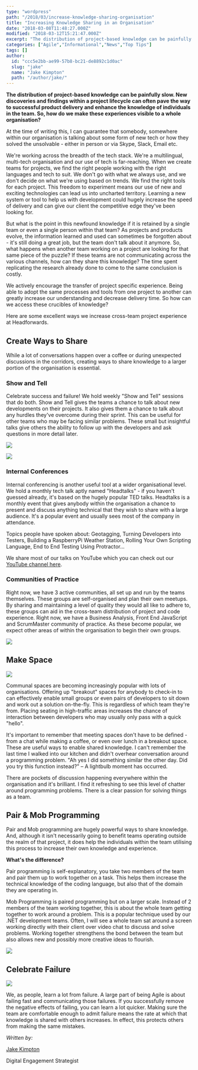 ```yaml
---
type: "wordpress"
path: "/2018/03/increase-knowledge-sharing-organisation"
title: "Increasing Knowledge Sharing in an Organisation"
date: "2018-03-08T11:48:27.000Z"
modified: "2018-03-12T15:21:47.000Z"
excerpt: "The distribution of project-based knowledge can be painfully slow. New discoveries and findings within a project lifecycle can often pave the way to successful product delivery and enhance the knowledge of individuals in the team. So, how do we make these experiences visible to a whole organisation? At the time of writing this, I can …"
categories: ["Agile","Informational","News","Top Tips"]
tags: []
author:
  id: "ccc5e2bb-ae99-57b8-bc21-de8892c1d0ac"
  slug: "jake"
  name: "Jake Kimpton"
  path: "/author/jake/"
---
```

**The distribution of project-based knowledge can be painfully slow. New discoveries and findings within a project lifecycle can often pave the way to successful product delivery and enhance the knowledge of individuals in the team. So, how do we make these experiences visible to a whole organisation?**

At the time of writing this, I can guarantee that somebody, somewhere within our organisation is talking about some form of new tech or how they solved the unsolvable - either in person or via Skype, Slack, Email etc.

We're working across the breadth of the tech stack. We're a multilingual, multi-tech organisation and our use of tech is far-reaching. When we create teams for projects, we find the right people working with the right languages and tech to suit. We don't go with what we always use, and we don't decide on what we're using based on trends. We find the right tools for each project. This freedom to experiment means our use of new and exciting technologies can lead us into uncharted territory. Learning a new system or tool to help us with development could hugely increase the speed of delivery and can give our client the competitive edge they've been looking for.

But what is the point in this newfound knowledge if it is retained by a single team or even a single person within that team? As projects and products evolve, the information learned and used can sometimes be forgotten about - it's still doing a great job, but the team don't talk about it anymore. So, what happens when another team working on a project are looking for that same piece of the puzzle? If these teams are not communicating across the various channels, how can they share this knowledge? The time spent replicating the research already done to come to the same conclusion is costly.

We actively encourage the transfer of project specific experience. Being able to adopt the same processes and tools from one project to another can greatly increase our understanding and decrease delivery time. So how can we access these crucibles of knowledge?

Here are some excellent ways we increase cross-team project experience at Headforwards.

Create Ways to Share
--------------------

While a lot of conversations happen over a coffee or during unexpected discussions in the corridors, creating ways to share knowledge to a larger portion of the organisation is essential. 

### Show and Tell

Celebrate success and failure! We hold weekly "Show and Tell" sessions that do both. Show and Tell gives the teams a chance to talk about new developments on their projects. It also gives them a chance to talk about any hurdles they've overcome during their sprint. This can be useful for other teams who may be facing similar problems. These small but insightful talks give others the ability to follow up with the developers and ask questions in more detail later.


<section class="gallery">


![](/wp-content/uploads/2018/03/headforwards-office-photos-2017-166-web-2048-2.jpg)

![](/wp-content/uploads/2017/04/Headforwards-Headtalks-280916-12.jpg)

</section>



### Internal Conferences

Internal conferencing is another useful tool at a wider organisational level. We hold a monthly tech talk aptly named "Headtalks" - if you haven't guessed already, it's based on the hugely popular TED talks. Headtalks is a monthly event that gives anybody within the organisation a chance to present and discuss anything technical that they wish to share with a large audience. It's a popular event and usually sees most of the company in attendance.

Topics people have spoken about: Geotagging, Turning Developers into Testers, Building a RaspberryPi Weather Station, Rolling Your Own Scripting Language, End to End Testing Using Protractor...

We share most of our talks on YouTube which you can check out our [YouTube channel here](https://www.youtube.com/watch?v=qXCJ0Nu5KC0).

### Communities of Practice

Right now, we have 3 active communities, all set up and run by the teams themselves. These groups are self-organised and plan their own meetups. By sharing and maintaining a level of quality they would all like to adhere to, these groups can aid in the cross-team distribution of project and code experience. Right now, we have a Business Analysis, Front End JavaScript and ScrumMaster community of practice. As these become popular, we expect other areas of within the organisation to begin their own groups.


<section class="gallery">


![](/wp-content/uploads/2017/02/IMG_1362-web-2048.jpg)

</section>



Make Space
----------


<section class="gallery">


![](/wp-content/uploads/2017/10/Headforwards-5th-year-birthday-Barney.jpg)

</section>



Communal spaces are becoming increasingly popular with lots of organisations. Offering up "breakout" spaces for anybody to check-in to can effectively enable small groups or even pairs of developers to sit down and work out a solution on-the-fly. This is regardless of which team they're from. Placing seating in high-traffic areas increases the chance of interaction between developers who may usually only pass with a quick "hello".

It's important to remember that meeting spaces don't have to be defined - from a chat while making a coffee, or even over lunch in a breakout space. These are useful ways to enable shared knowledge. I can't remember the last time I walked into our kitchen and didn't overhear conversation around a programming problem. "Ah yes I did something similar the other day. Did you try this function instead?" – A lightbulb moment has occurred.

There are pockets of discussion happening everywhere within the organisation and it's brilliant. I find it refreshing to see this level of chatter around programming problems. There is a clear passion for solving things as a team.

Pair & Mob Programming
----------------------

Pair and Mob programming are hugely powerful ways to share knowledge. And, although it isn't necessarily going to benefit teams operating outside the realm of that project, it does help the individuals within the team utilising this process to increase their own knowledge and experience.

**What's the difference?**

Pair programming is self-explanatory, you take two members of the team and pair them up to work together on a task. This helps them increase the technical knowledge of the coding language, but also that of the domain they are operating in.

Mob Programming is paired programming but on a larger scale. Instead of 2 members of the team working together, this is about the whole team getting together to work around a problem. This is a popular technique used by our .NET development teams. Often, I will see a whole team sat around a screen working directly with their client over video chat to discuss and solve problems. Working together strengthens the bond between the team but also allows new and possibly more creative ideas to flourish.


<section class="gallery">


![](/wp-content/uploads/2017/10/headforwards-office-photos-2017-183-web-3000.jpg)

</section>



Celebrate Failure
-----------------


<section class="gallery">


![](/wp-content/uploads/2018/03/shutterstock_325494917-5a68d8403418c600190a3e1f.jpg)

</section>



We, as people, learn a lot from failure. A large part of being Agile is about failing fast and communicating those failures. If you successfully remove the negative effects of failing, you can learn a lot quicker. Making sure the team are comfortable enough to admit failure means the rate at which that knowledge is shared with others increases. In effect, this protects others from making the same mistakes.

_Written by:_

[Jake Kimpton](https://www.linkedin.com/in/jakekimpton/)

Digital Engagement Strategist